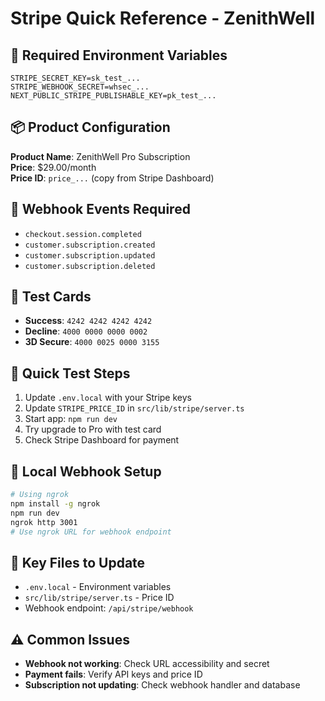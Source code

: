 # Stripe Quick Reference - ZenithWell

## 🔑 Required Environment Variables

```env
STRIPE_SECRET_KEY=sk_test_...
STRIPE_WEBHOOK_SECRET=whsec_...
NEXT_PUBLIC_STRIPE_PUBLISHABLE_KEY=pk_test_...
```

## 📦 Product Configuration

**Product Name**: ZenithWell Pro Subscription  
**Price**: $29.00/month  
**Price ID**: `price_...` (copy from Stripe Dashboard)

## 🔗 Webhook Events Required

- `checkout.session.completed`
- `customer.subscription.created`
- `customer.subscription.updated`
- `customer.subscription.deleted`

## 🧪 Test Cards

- **Success**: `4242 4242 4242 4242`
- **Decline**: `4000 0000 0000 0002`
- **3D Secure**: `4000 0025 0000 3155`

## 🚀 Quick Test Steps

1. Update `.env.local` with your Stripe keys
2. Update `STRIPE_PRICE_ID` in `src/lib/stripe/server.ts`
3. Start app: `npm run dev`
4. Try upgrade to Pro with test card
5. Check Stripe Dashboard for payment

## 🔧 Local Webhook Setup

```bash
# Using ngrok
npm install -g ngrok
npm run dev
ngrok http 3001
# Use ngrok URL for webhook endpoint
```

## 📍 Key Files to Update

- `.env.local` - Environment variables
- `src/lib/stripe/server.ts` - Price ID
- Webhook endpoint: `/api/stripe/webhook`

## ⚠️ Common Issues

- **Webhook not working**: Check URL accessibility and secret
- **Payment fails**: Verify API keys and price ID
- **Subscription not updating**: Check webhook handler and database
